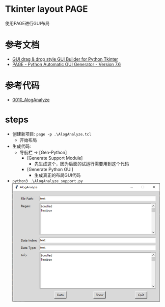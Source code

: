 # Tkinter layout PAGE

使用PAGE进行GUI布局

# 参考文档

* [GUI drag & drop style GUI Builder for Python Tkinter](https://softwarerecs.stackexchange.com/questions/32612/gui-drag-drop-style-gui-builder-for-python-tkinter)
* [PAGE - Python Automatic GUI Generator - Version 7.6](https://page.sourceforge.net/)

# 参考代码

* [0010_AlogAnalyze](refers/0010_AlogAnalyze)

# steps

* 创建新项目: `page -p .\AlogAnalyze.tcl`
  * 开始布局
* 生成代码: 
  * 导航栏 -> [Gen-Python]
    * [Generate Support Module]
      * 先生成这个，因为后面的试运行需要用到这个代码
    * [Generate Python GUI]
      * 生成真正的布局GUI代码
* `python3 .\AlogAnalyze_support.py`  
  ![0010_AlogAnalyze_GUI.png](images/0010_AlogAnalyze_GUI.png)
